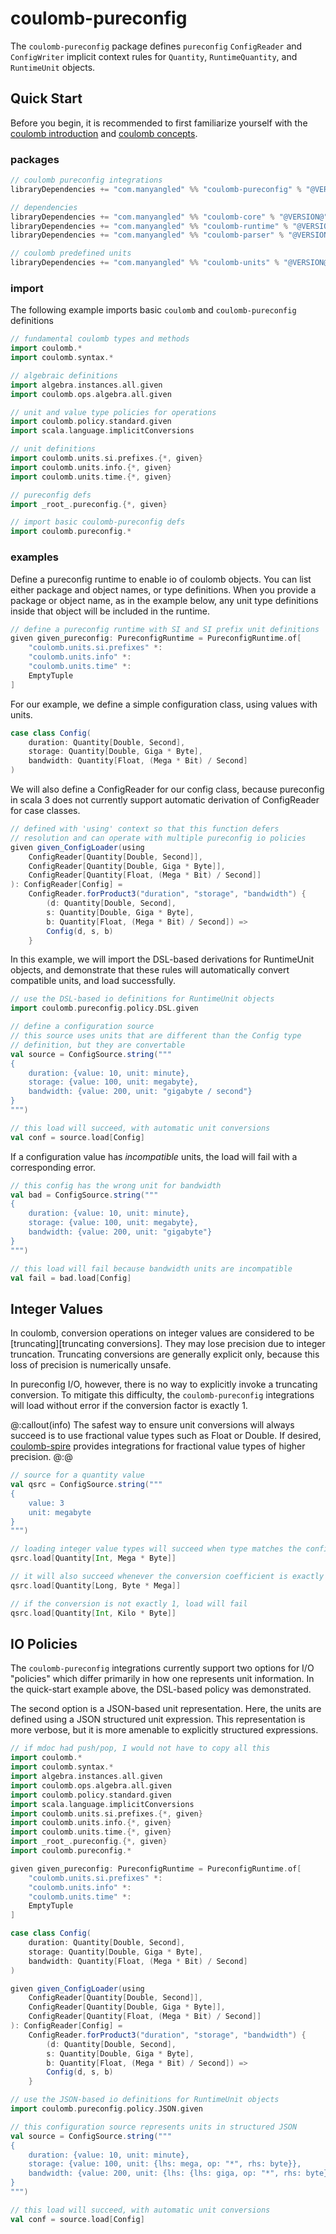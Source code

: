 # coulomb-pureconfig

The `coulomb-pureconfig` package defines `pureconfig` `ConfigReader` and `ConfigWriter` implicit context rules for `Quantity`, `RuntimeQuantity`, and `RuntimeUnit` objects.

## Quick Start

Before you begin, it is recommended to first familiarize yourself with the
[coulomb introduction](README.md)
and
[coulomb concepts](concepts.md).

### packages

```scala
// coulomb pureconfig integrations
libraryDependencies += "com.manyangled" %% "coulomb-pureconfig" % "@VERSION@"

// dependencies
libraryDependencies += "com.manyangled" %% "coulomb-core" % "@VERSION@"
libraryDependencies += "com.manyangled" %% "coulomb-runtime" % "@VERSION@"
libraryDependencies += "com.manyangled" %% "coulomb-parser" % "@VERSION@"

// coulomb predefined units
libraryDependencies += "com.manyangled" %% "coulomb-units" % "@VERSION@"
```

### import

The following example imports basic `coulomb` and `coulomb-pureconfig` definitions 

```scala mdoc
// fundamental coulomb types and methods
import coulomb.*
import coulomb.syntax.*

// algebraic definitions
import algebra.instances.all.given
import coulomb.ops.algebra.all.given

// unit and value type policies for operations
import coulomb.policy.standard.given
import scala.language.implicitConversions

// unit definitions
import coulomb.units.si.prefixes.{*, given}
import coulomb.units.info.{*, given}
import coulomb.units.time.{*, given}

// pureconfig defs
import _root_.pureconfig.{*, given}

// import basic coulomb-pureconfig defs
import coulomb.pureconfig.*
```

### examples
Define a pureconfig runtime to enable io of coulomb objects.
You can list either package and object names, or type definitions.
When you provide a package or object name, as in the example below,
any unit type definitions inside that object will be included in the runtime.

```scala mdoc
// define a pureconfig runtime with SI and SI prefix unit definitions
given given_pureconfig: PureconfigRuntime = PureconfigRuntime.of[
    "coulomb.units.si.prefixes" *:
    "coulomb.units.info" *:
    "coulomb.units.time" *:
    EmptyTuple
]
```

For our example, we define a simple configuration class,
using values with units.

```scala mdoc
case class Config(
    duration: Quantity[Double, Second],
    storage: Quantity[Double, Giga * Byte],
    bandwidth: Quantity[Float, (Mega * Bit) / Second]
)
```

We will also define a ConfigReader for our config class,
because pureconfig in scala 3 does not currently support automatic
derivation of ConfigReader for case classes.

```scala mdoc
// defined with 'using' context so that this function defers
// resolution and can operate with multiple pureconfig io policies
given given_ConfigLoader(using
    ConfigReader[Quantity[Double, Second]],
    ConfigReader[Quantity[Double, Giga * Byte]],
    ConfigReader[Quantity[Float, (Mega * Bit) / Second]]
): ConfigReader[Config] =
    ConfigReader.forProduct3("duration", "storage", "bandwidth") {
        (d: Quantity[Double, Second],
        s: Quantity[Double, Giga * Byte],
        b: Quantity[Float, (Mega * Bit) / Second]) =>
        Config(d, s, b)
    }
```

In this example, we will import the DSL-based derivations for
RuntimeUnit objects, and demonstrate that these rules will 
automatically convert compatible units, and load successfully.

```scala mdoc
// use the DSL-based io definitions for RuntimeUnit objects
import coulomb.pureconfig.policy.DSL.given

// define a configuration source
// this source uses units that are different than the Config type
// definition, but they are convertable
val source = ConfigSource.string("""
{
    duration: {value: 10, unit: minute},
    storage: {value: 100, unit: megabyte},
    bandwidth: {value: 200, unit: "gigabyte / second"}
}
""")

// this load will succeed, with automatic unit conversions
val conf = source.load[Config]
```

If a configuration value has _incompatible_ units,
the load will fail with a corresponding error.

```scala mdoc
// this config has the wrong unit for bandwidth
val bad = ConfigSource.string("""
{
    duration: {value: 10, unit: minute},
    storage: {value: 100, unit: megabyte},
    bandwidth: {value: 200, unit: "gigabyte"}
}
""")

// this load will fail because bandwidth units are incompatible
val fail = bad.load[Config]
```

## Integer Values

In coulomb, conversion operations on integer values are considered to be
[truncating][truncating conversions].
They may lose precision due to integer truncation.
Truncating conversions are generally explicit only,
because this loss of precision is numerically unsafe.

In pureconfig I/O, however, there is no way to explicitly invoke a truncating conversion.
To mitigate this difficulty, the `coulomb-pureconfig` integrations will load without error
if the conversion factor is exactly 1.

@:callout(info)
The safest way to ensure unit conversions will always succeed is to use fractional value types
such as Float or Double.
If desired,
[coulomb-spire](coulomb-spire.md)
provides integrations for fractional value types of higher precision.
@:@

```scala mdoc
// source for a quantity value
val qsrc = ConfigSource.string("""
{
    value: 3
    unit: megabyte
}
""")

// loading integer value types will succeed when type matches the config
qsrc.load[Quantity[Int, Mega * Byte]]

// it will also succeed whenever the conversion coefficient is exactly 1.
qsrc.load[Quantity[Long, Byte * Mega]]

// if the conversion is not exactly 1, load will fail
qsrc.load[Quantity[Int, Kilo * Byte]]
```

## IO Policies

The `coulomb-pureconfig` integrations currently support two options for I/O "policies"
which differ primarily in how one represents unit information.
In the quick-start example above, the DSL-based policy was demonstrated.

The second option is a JSON-based unit representation.
Here, the units are defined using a JSON structured unit expression.
This representation is more verbose,
but it is more amenable to explicitly structured expressions.

```scala mdoc:reset:invisible
// if mdoc had push/pop, I would not have to copy all this
import coulomb.*
import coulomb.syntax.*
import algebra.instances.all.given
import coulomb.ops.algebra.all.given
import coulomb.policy.standard.given
import scala.language.implicitConversions
import coulomb.units.si.prefixes.{*, given}
import coulomb.units.info.{*, given}
import coulomb.units.time.{*, given}
import _root_.pureconfig.{*, given}
import coulomb.pureconfig.*

given given_pureconfig: PureconfigRuntime = PureconfigRuntime.of[
    "coulomb.units.si.prefixes" *:
    "coulomb.units.info" *:
    "coulomb.units.time" *:
    EmptyTuple
]

case class Config(
    duration: Quantity[Double, Second],
    storage: Quantity[Double, Giga * Byte],
    bandwidth: Quantity[Float, (Mega * Bit) / Second]
)

given given_ConfigLoader(using
    ConfigReader[Quantity[Double, Second]],
    ConfigReader[Quantity[Double, Giga * Byte]],
    ConfigReader[Quantity[Float, (Mega * Bit) / Second]]
): ConfigReader[Config] =
    ConfigReader.forProduct3("duration", "storage", "bandwidth") {
        (d: Quantity[Double, Second],
        s: Quantity[Double, Giga * Byte],
        b: Quantity[Float, (Mega * Bit) / Second]) =>
        Config(d, s, b)
    }
```

```scala mdoc
// use the JSON-based io definitions for RuntimeUnit objects
import coulomb.pureconfig.policy.JSON.given

// this configuration source represents units in structured JSON
val source = ConfigSource.string("""
{
    duration: {value: 10, unit: minute},
    storage: {value: 100, unit: {lhs: mega, op: "*", rhs: byte}},
    bandwidth: {value: 200, unit: {lhs: {lhs: giga, op: "*", rhs: byte}, op: "/", rhs: second}}
}
""")

// this load will succeed, with automatic unit conversions
val conf = source.load[Config]
```
